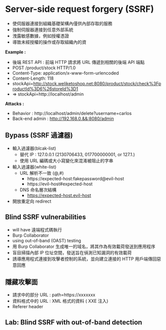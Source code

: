 # Server-side request forgery (SSRF)
- 使伺服器連接到組織基礎架構內僅供內部存取的服務
- 強制伺服器連接到任意外部系統
- 洩露敏感數據，例如授權憑證
- 導致未經授權的操作或存取組織內的資 <br >

**Example :**
- 後端 REST API : 前端 HTTP 請求將 URL 傳遞到相關的後端 API 端點
- POST /product/stock HTTP/1.0
- Content-Type: application/x-www-form-urlencoded
- Content-Length: 118
- stockApi=http://stock.weliketoshop.net:8080/product/stock/check%3FproductId%3D6%26storeId%3D1
- => stockApi=http://localhost/admin

**Attacks :**
- Behavior : http://localhost/admin/delete?username=carlos
- Back-end admin : http://192.168.0.&&:8080/admin

## Bypass (SSRF 過濾器)
- 輸入過濾器(blcak-list)
  - 替代 IP : 127.0.0.1 (2130706433, 017700000001, or 127.1.)
  - 使用 URL 編碼或大小寫變化來混淆被阻止的字串
- 輸入過濾器(white-list)
  - URL 解析不一致 (@,#)
    - https://expected-host:fakepassword@evil-host
    - https://evil-host#expected-host
  - DNS 命名層次結構
    - https://expected-host.evil-host
- 開放重定向 redirect

## Blind SSRF vulnerabilities
- will have 遠端程式碼執行
- Burp Collaborator
- using out-of-band (OAST) testing
- 用 Burp Collaborator 生成唯一的域名，將其作為有效載荷發送到應用程序
- 盲目掃描內部 IP 位址空間，發送旨在偵測已知漏洞的有效載荷
- 誘導應用程式連接到攻擊者控制的系統，並向建立連接的 HTTP 用戶端傳回惡意回應

## 隱藏攻擊面
- 請求中的部分 URL : path=https://xxxxxxx
- 資料格式中的 URL : XML 格式的資料 ( XXE 注入)
- Referer header
  
## Lab: Blind SSRF with out-of-band detection
